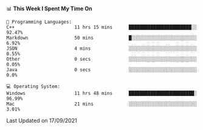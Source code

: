 
<!--START_SECTION:waka-->
📊 **This Week I Spent My Time On** 

```text
💬 Programming Languages: 
C++                      11 hrs 15 mins      ███████████████████████░░   92.47% 
Markdown                 50 mins             █░░░░░░░░░░░░░░░░░░░░░░░░   6.92% 
JSON                     4 mins              ░░░░░░░░░░░░░░░░░░░░░░░░░   0.55% 
Other                    0 secs              ░░░░░░░░░░░░░░░░░░░░░░░░░   0.05% 
Java                     0 secs              ░░░░░░░░░░░░░░░░░░░░░░░░░   0.0%

💻 Operating System: 
Windows                  11 hrs 48 mins      ████████████████████████░   96.99% 
Mac                      21 mins             ░░░░░░░░░░░░░░░░░░░░░░░░░   3.01%

```


 Last Updated on 17/09/2021
<!--END_SECTION:waka-->
